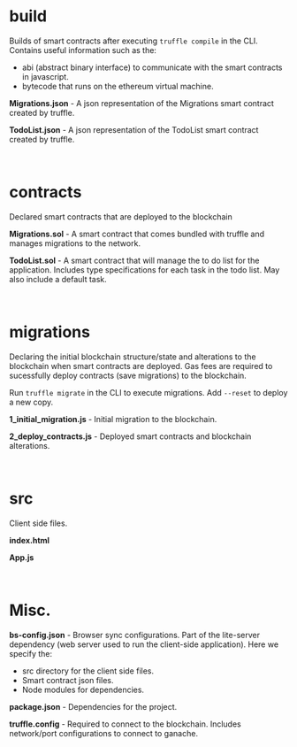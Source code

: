 # build
Builds of smart contracts after executing ```truffle compile``` in the CLI. Contains useful information such as the: 
- abi (abstract binary interface) to communicate with the smart contracts in javascript.
- bytecode that runs on the ethereum virtual machine.

**Migrations.json** - A json representation of the Migrations smart contract created by truffle.

**TodoList.json** - A json representation of the TodoList smart contract created by truffle.

<br>

# contracts
Declared smart contracts that are deployed to the blockchain

**Migrations.sol** - A smart contract that comes bundled with truffle and manages migrations to the network.

**TodoList.sol** - A smart contract that will manage the to do list for the application. Includes type specifications for each task in the todo list. May also include a default task.

<br>

# migrations
Declaring the initial blockchain structure/state and alterations to the blockchain when smart contracts are deployed. Gas fees are required to sucessfully deploy contracts (save migrations) to the blockchain.

Run ```truffle migrate``` in the CLI to execute migrations. Add ``` --reset ``` to deploy a new copy.

**1_initial_migration.js** - Initial migration to the blockchain. 

**2_deploy_contracts.js** - Deployed smart contracts and blockchain alterations.

<br>

# src
Client side files.

**index.html**  


**App.js**

<br>

# Misc.

**bs-config.json** - Browser sync configurations. Part of the lite-server dependency (web server used to run the client-side application). Here we specify the:
- src directory for the client side files.
- Smart contract json files. 
- Node modules for dependencies.

**package.json** - Dependencies for the project.

**truffle.config** - Required to connect to the blockchain. Includes network/port configurations to connect to ganache.